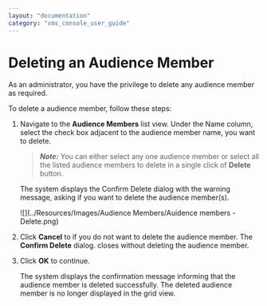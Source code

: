 ```yaml
---
layout: "documentation"
category: "vms_console_user_guide"
---
```

                             

Deleting an Audience Member
===========================

As an administrator, you have the privilege to delete any audience member as required.

To delete a audience member, follow these steps:

1.  Navigate to the **Audience Members** list view. Under the Name column, select the check box adjacent to the audience member name, you want to delete.
    
    > **_Note:_** You can either select any one audience member or select all the listed audience members to delete in a single click of **Delete** button.
    
    The system displays the Confirm Delete dialog with the warning message, asking if you want to delete the audience member(s).
    
    ![](../Resources/Images/Audience Members/Auidence members -Delete.png)
    
2.  Click **Cancel** to if you do not want to delete the audience member. The **Confirm Delete** dialog. closes without deleting the audience member.
3.  Click **OK** to continue.
    
    The system displays the confirmation message informing that the audience member is deleted successfully. The deleted audience member is no longer displayed in the grid view.
